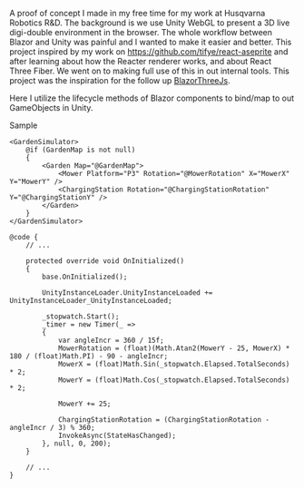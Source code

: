 A proof of concept I made in my free time for my work at Husqvarna Robotics R&D. The background is we use Unity WebGL to present a 3D live digi-double environment in the browser. The whole workflow between Blazor and Unity was painful and I wanted to make it easier and better. This project inspired by my work on https://github.com/tifye/react-aseprite and after learning about how the Reacter renderer works, and about React Three Fiber. We went on to making full use of this in out internal tools. This project was the inspiration for the follow up [BlazorThreeJs](https://github.com/tifye/BlazorThreeJs/tree/master).

Here I utilize the lifecycle methods of Blazor components to bind/map to out GameObjects in Unity. 

Sample
```razor
<GardenSimulator>
    @if (GardenMap is not null)
    {
        <Garden Map="@GardenMap">
            <Mower Platform="P3" Rotation="@MowerRotation" X="MowerX" Y="MowerY" />
            <ChargingStation Rotation="@ChargingStationRotation" Y="@ChargingStationY" />
        </Garden>
    }
</GardenSimulator>

@code {
    // ...

    protected override void OnInitialized()
    {
        base.OnInitialized();

        UnityInstanceLoader.UnityInstanceLoaded += UnityInstanceLoader_UnityInstanceLoaded;

        _stopwatch.Start();
        _timer = new Timer(_ =>
        {
            var angleIncr = 360 / 15f;
            MowerRotation = (float)(Math.Atan2(MowerY - 25, MowerX) * 180 / (float)Math.PI) - 90 - angleIncr;
            MowerX = (float)Math.Sin(_stopwatch.Elapsed.TotalSeconds) * 2;
            MowerY = (float)Math.Cos(_stopwatch.Elapsed.TotalSeconds) * 2;

            MowerY += 25;

            ChargingStationRotation = (ChargingStationRotation - angleIncr / 3) % 360;
            InvokeAsync(StateHasChanged);
        }, null, 0, 200);
    }

    // ...
}
```

